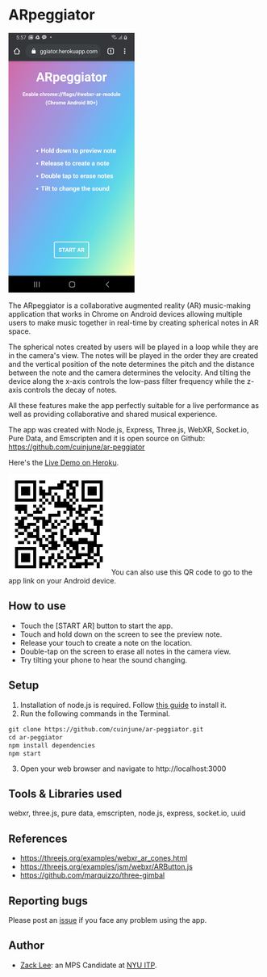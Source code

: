 # ARpeggiator
<img src="screenshot.jpg" alt="Screenshot" width="250"/>

The ARpeggiator is a collaborative augmented reality (AR) music-making application that works in Chrome on Android devices allowing multiple users to make music together in real-time by creating spherical notes in AR space.

The spherical notes created by users will be played in a loop while they are in the camera's view. The notes will be played in the order they are created and the vertical position of the note determines the pitch and the distance between the note and the camera determines the velocity. And tilting the device along the x-axis controls the low-pass filter frequency while the z-axis controls the decay of notes.

All these features make the app perfectly suitable for a live performance as well as providing collaborative and shared musical experience.

The app was created with Node.js, Express, Three.js, WebXR, Socket.io, Pure Data, and Emscripten and it is open source on Github: https://github.com/cuinjune/ar-peggiator

Here's the [Live Demo on Heroku](https://ar-peggiator.herokuapp.com/).

<img src="QR.png" alt="QR Code" width="200"/>
You can also use this QR code to go to the app link on your Android device.

## How to use
* Touch the [START AR] button to start the app.
* Touch and hold down on the screen to see the preview note.
* Release your touch to create a note on the location.
* Double-tap on the screen to erase all notes in the camera view.
* Try tilting your phone to hear the sound changing.

## Setup
1. Installation of node.js is required. Follow [this guide](https://github.com/itp-dwd/2020-spring/blob/master/guides/installing-nodejs.md) to install it.
2. Run the following commands in the Terminal.
```
git clone https://github.com/cuinjune/ar-peggiator.git
cd ar-peggiator
npm install dependencies
npm start
```
3. Open your web browser and navigate to http://localhost:3000

## Tools & Libraries used
webxr, three.js, pure data, emscripten, node.js, express, socket.io, uuid

## References
* https://threejs.org/examples/webxr_ar_cones.html
* https://threejs.org/examples/jsm/webxr/ARButton.js
* https://github.com/marquizzo/three-gimbal

## Reporting bugs
Please post an [issue](https://github.com/cuinjune/ar-peggiator/issues) if you face any problem using the app.

## Author
* [Zack Lee](https://www.cuinjune.com/about): an MPS Candidate at [NYU ITP](https://itp.nyu.edu).
